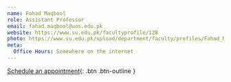 ```yaml
---
name: Fahad Maqbool
role: Assistant Professor
email: fahad.maqbool@uos.edu.pk
website: https://www.su.edu.pk/facultyprofile/128
photo: https://www.su.edu.pk/upload/department/faculty/profiles/Fahad_Maqbool.JPG
meta:
  Office Hours: Somewhere on the internet
---
```


[Schedule an appointment](#){: .btn .btn-outline }

